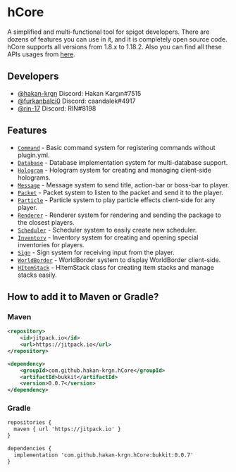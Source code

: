 # hCore

A simplified and multi-functional tool for spigot developers. There are dozens of features you can use in it, and it is
completely open source code. hCore supports all versions from 1.8.x to 1.18.2. Also you can find all these APIs usages
from [here](https://github.com/hakan-krgn/hCore/wiki).

## Developers

- [@hakan-krgn](https://github.com/hakan-krgn) Discord: Hakan Kargın#7515
- [@furkanbalci0](https://github.com/furkanbalci0) Discord: caandalek#4917
- [@rin-17](https://github.com/rin-17) Discord: RIN#8198

## Features

- [`Command`](https://github.com/hakan-krgn/hCore/wiki/command) - Basic command system for registering commands without
  plugin.yml.
- [`Database`](https://github.com/hakan-krgn/hCore/wiki/database) - Database implementation system for multi-database
  support.
- [`Hologram`](https://github.com/hakan-krgn/hCore/wiki/hologram) - Hologram system for creating and managing
  client-side holograms.
- [`Message`](https://github.com/hakan-krgn/hCore/wiki/message) - Message system to send title, action-bar or boss-bar
  to player.
- [`Packet`](https://github.com/hakan-krgn/hCore/wiki/packet) - Packet system to listen to the packet and send it to the
  player.
- [`Particle`](https://github.com/hakan-krgn/hCore/wiki/particle) - Particle system to play particle effects client-side
  for any player.
- [`Renderer`](https://github.com/hakan-krgn/hCore/wiki/renderer) - Renderer system for rendering and sending the
  package to the closest players.
- [`Scheduler`](https://github.com/hakan-krgn/hCore/wiki/scheduler) - Scheduler system to easily create new scheduler.
- [`Inventory`](https://github.com/hakan-krgn/hCore/wiki/inventory) - Inventory system for creating and opening special
  inventories for players.
- [`Sign`](https://github.com/hakan-krgn/hCore/wiki/sign) - Sign system for receiving input from the player.
- [`WorldBorder`](https://github.com/hakan-krgn/hCore/wiki/worldborder) - WorldBorder system to display WorldBorder
  client-side.
- [`HItemStack`](https://github.com/hakan-krgn/hCore/wiki/itemstack) - HItemStack class for creating item stacks and
  manage stacks easily.

## How to add it to Maven or Gradle?

### Maven

``` xml
<repository>
    <id>jitpack.io</id>
    <url>https://jitpack.io</url>
</repository>

<dependency>
    <groupId>com.github.hakan-krgn.hCore</groupId>
    <artifactId>bukkit</artifactId>
    <version>0.0.7</version>
</dependency>
```

### Gradle

``` xml
repositories {
  maven { url 'https://jitpack.io' }
}

dependencies {
  implementation 'com.github.hakan-krgn.hCore:bukkit:0.0.7'
}
```
